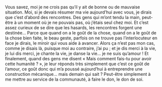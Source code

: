 Vous savez, moi je ne crois pas qu’il y ait de bonne ou de mauvaise situation. Moi, si je devais résumer ma vie aujourd’hui avec vous, je dirais que c’est d’abord des rencontres. Des gens qui m’ont tendu la main, peut-être à un moment où je ne pouvais pas, où j’étais seul chez moi. Et c’est assez curieux de se dire que les hasards, les rencontres forgent une destinée... Parce que quand on a le goût de la chose, quand on a le goût de la chose bien faite, le beau geste, parfois on ne trouve pas l’interlocuteur en face je dirais, le miroir qui vous aide à avancer. Alors ça n’est pas mon cas, comme je disais là, puisque moi au contraire, j’ai pu ; et je dis merci à la vie, je lui dis merci, je chante la vie, je danse la vie... je ne suis qu’amour ! Et finalement, quand des gens me disent « Mais comment fais-tu pour avoir cette humanité ? », je leur réponds très simplement que c’est ce goût de l’amour, ce goût donc qui m’a poussé aujourd’hui à entreprendre une construction mécanique... mais demain qui sait ? Peut-être simplement à me mettre au service de la communauté, à faire le don, le don de soi.
